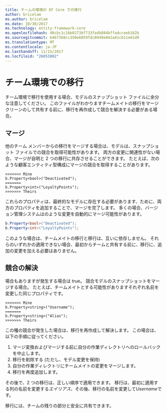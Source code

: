 ```yaml
---
title: チームの環境の EF Core での移行
author: bricelam
ms.author: bricelam
ms.date: 10/30/2017
ms.technology: entity-framework-core
ms.openlocfilehash: 40cbc1c1bb0273bf733fadb884bffadcceeb162b
ms.sourcegitcommit: b467368cc350e6059fdc0949e042a41cb11e61d9
ms.translationtype: MT
ms.contentlocale: ja-JP
ms.lasthandoff: 11/15/2017
ms.locfileid: "26053802"
---
```

<a name="migrations-in-team-environments"></a>チーム環境での移行
===============================
チーム環境で移行を使用する場合、モデルのスナップショット ファイルに余分な注意してください。 このファイルがわかりますチームメイトの移行をマージ クリーンのして共有する前に、移行を再作成して競合を解決する必要がある場合。

<a name="merging"></a>マージ
-------
他のチーム メンバーからの移行をマージする場合は、モデルは、スナップショット ファイルでの競合を取得可能性があります。 両方の変更に関連性がない場合、マージが自明と 2 つの移行に共存させることができます。 たとえば、次のような顧客エンティティ型構成にマージの競合を取得することがあります。

    <<<<<<< Mine
    b.Property<bool>("Deactivated");
    =======
    b.Property<int>("LoyaltyPoints");
    >>>>>>> Theirs

これらのプロパティは、最終的なモデルに存在する必要があります、ために、両方のプロパティを追加することで、マージを完了します。 多くの場合、バージョン管理システムはのような変更を自動的にマージ可能性があります。

``` csharp
b.Property<bool>("Deactivated");
b.Property<int>("LoyaltyPoints");
```

このような場合は、チームメイトの移行と移行は、互いに依存しません。 それらのいずれかの適用できない場合、最初からチームと共有する前に、移行に、追加の変更を加える必要はありません。

<a name="resolving-conflicts"></a>競合の解決
-------------------
場合もありますが発生する場合は true。 競合モデルのスナップショットをマージする場合。 たとえば、チームメイトとする可能性がありますそれぞれ名前を変更した同じプロパティです。

    <<<<<<< Mine
    b.Property<string>("Username");
    =======
    b.Property<string>("Alias");
    >>>>>>> Theirs

この種の競合が発生した場合は、移行を再作成して解決します。 この場合は、以下の手順に従ってください。

1. マージ変換およびマージする前に自分の作業ディレクトリへのロールバックを中止します。
2. 移行を削除する (ただし、モデル変更を保持)
3. 自分の作業ディレクトリにチームメイトの変更をマージします。
4. 移行を再度追加します。

その後で、2 つの移行は、正しい順序で適用できます。 移行は、最初に適用する列の名前を変更する*エイリアス*、その後、移行の名前を変更して*Username*です。

移行には、チームの残りの部分と安全に共有できます。
